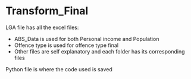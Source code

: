# Transform_Final
LGA file has all the excel files:
- ABS_Data is used for both Personal income and Population
- Offence type is used for offence type final
- Other files are self explanatory and each folder has its corresponding files

Python file is where the code used is saved
